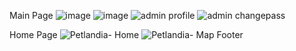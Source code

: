 Main Page
![image](https://github.com/user-attachments/assets/0dac448c-d30e-4a92-a351-23a7106c51dc)
![image](https://github.com/user-attachments/assets/619fba7d-eb2d-417f-9108-e932cfd8196c)
![admin profile](https://github.com/user-attachments/assets/53c24490-94a8-4b8e-b555-254bfa554c50)
![admin changepass](https://github.com/user-attachments/assets/2c5b7cf2-b708-40c9-8e42-981947bb4d95)


Home Page
![Petlandia- Home](https://github.com/user-attachments/assets/946350c4-c50e-4a8a-ab7d-620879c9438f)
![Petlandia- Map   Footer](https://github.com/user-attachments/assets/3aba8e99-4051-444d-be7e-87d1da5bdb37)

